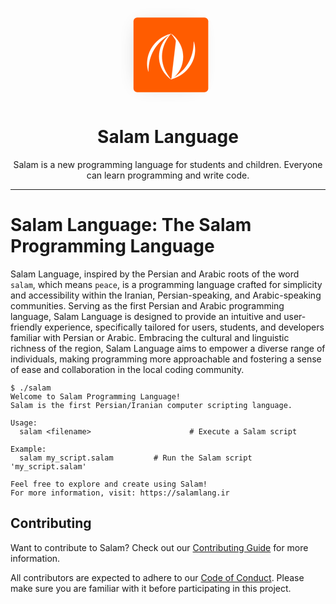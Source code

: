 <div align="center">

<p>
    <a href="https://onelang.org/">
        <svg width="150" height="150" viewBox="0 0 425 425" fill="none" xmlns="http://www.w3.org/2000/svg">
<g filter="url(#filter0_d_392_507)">
<rect x="56" y="43" width="339" height="339" rx="17" fill="#FF5C00"/>
</g>
<path d="M329.103 152.673C329.184 187.087 321.751 221.667 303.176 251.593L303.175 251.596C287.385 277.735 263.837 299.319 236.81 315.668L236.809 315.669C232.856 318.084 228.811 320.405 224.673 322.684C224.564 322.744 224.516 322.874 224.559 322.99C224.602 323.106 224.724 323.173 224.846 323.147C243.656 319.11 261.462 310.728 277.043 299.6C284.776 294.129 292.136 287.551 298.542 280.743L298.543 280.742C312.729 265.507 323.276 247.404 329.406 228.106L329.407 228.103C336.812 203.614 337.752 177.022 329.599 152.617C329.579 152.5 329.476 152.41 329.353 152.411C329.215 152.411 329.103 152.523 329.103 152.661V152.661L329.103 152.673Z" fill="white" stroke="white" stroke-width="0.5" stroke-linejoin="round"/>
<path d="M228.008 323.37C228.008 323.311 228.029 323.254 228.067 323.209C273.619 269.51 281.851 201.836 244.534 141.623L244.533 141.621C239.573 133.494 233.988 125.655 227.695 118.154C227.615 118.058 227.617 117.918 227.701 117.826C227.784 117.733 227.923 117.716 228.026 117.786C236.285 123.378 243.524 130.321 250.012 137.81L228.008 323.37ZM228.008 323.37V323.379C228.008 323.472 228.06 323.558 228.144 323.601M228.008 323.37L228.144 323.601M228.144 323.601C228.227 323.644 228.327 323.636 228.403 323.582M228.144 323.601L228.403 323.582M228.403 323.582C289.48 279.917 298.738 194 250.013 137.81L228.403 323.582Z" fill="white" stroke="white" stroke-width="0.5" stroke-linejoin="round"/>
<path d="M123.478 288.236C123.515 288.354 123.633 288.426 123.755 288.406C123.876 288.387 123.966 288.282 123.966 288.159C123.885 253.738 131.071 219.151 149.029 189.228L149.03 189.225C164.294 163.084 187.056 141.499 213.182 125.151L213.183 125.15C217.003 122.735 220.913 120.414 224.914 118.135C225.021 118.073 225.068 117.943 225.023 117.828C224.979 117.712 224.856 117.647 224.736 117.673C206.55 121.711 189.336 130.095 174.274 141.223C166.798 146.695 159.683 153.274 153.49 160.083L153.489 160.084C139.776 175.319 129.581 193.423 123.655 212.721L123.654 212.724C116.495 237.223 115.588 263.825 123.478 288.236Z" fill="white" stroke="white" stroke-width="0.5" stroke-linejoin="round"/>
<path d="M225.193 117.611C225.275 117.515 225.272 117.373 225.186 117.28C225.101 117.188 224.96 117.173 224.857 117.246C163.781 160.911 154.523 246.828 203.248 303.01C209.737 310.499 216.975 317.442 225.234 323.034C225.337 323.104 225.476 323.087 225.56 322.994C225.643 322.902 225.646 322.762 225.566 322.666C219.272 315.165 213.688 307.326 208.727 299.199L208.726 299.197C171.41 238.985 179.642 171.31 225.193 117.611Z" fill="white" stroke="white" stroke-width="0.5" stroke-linejoin="round"/>
<defs>
<filter id="filter0_d_392_507" x="0.300003" y="0.300003" width="424.4" height="424.4" filterUnits="userSpaceOnUse" color-interpolation-filters="sRGB">
<feFlood flood-opacity="0" result="BackgroundImageFix"/>
<feColorMatrix in="SourceAlpha" type="matrix" values="0 0 0 0 0 0 0 0 0 0 0 0 0 0 0 0 0 0 127 0" result="hardAlpha"/>
<feMorphology radius="45" operator="erode" in="SourceAlpha" result="effect1_dropShadow_392_507"/>
<feOffset dx="-13"/>
<feGaussianBlur stdDeviation="43.85"/>
<feComposite in2="hardAlpha" operator="out"/>
<feColorMatrix type="matrix" values="0 0 0 0 0 0 0 0 0 0 0 0 0 0 0 0 0 0 0.25 0"/>
<feBlend mode="normal" in2="BackgroundImageFix" result="effect1_dropShadow_392_507"/>
<feBlend mode="normal" in="SourceGraphic" in2="effect1_dropShadow_392_507" result="shape"/>
</filter>
</defs>
</svg>
<!--         <img width="150" src="https://github.com/SalamLang/Salam/blob/main/logo.png?raw=true" alt="The Salam Programming Language - زبان برنامه نویسی سلام"> -->
    </a>
</p>

# Salam Language

Salam is a new programming language for students and children. Everyone can learn programming and write code.

</div>

---------

# Salam Language: The Salam Programming Language

Salam Language, inspired by the Persian and Arabic roots of the word `salam`, which means `peace`, is a programming language crafted for simplicity and accessibility within the Iranian, Persian-speaking, and Arabic-speaking communities. Serving as the first Persian and Arabic programming language, Salam Language is designed to provide an intuitive and user-friendly experience, specifically tailored for users, students, and developers familiar with Persian or Arabic. Embracing the cultural and linguistic richness of the region, Salam Language aims to empower a diverse range of individuals, making programming more approachable and fostering a sense of ease and collaboration in the local coding community.

```
$ ./salam
Welcome to Salam Programming Language!
Salam is the first Persian/Iranian computer scripting language.

Usage:
  salam <filename>                      # Execute a Salam script

Example:
  salam my_script.salam         # Run the Salam script 'my_script.salam'

Feel free to explore and create using Salam!
For more information, visit: https://salamlang.ir
```

## Contributing

Want to contribute to Salam? Check out our [Contributing Guide](CONTRIBUTING.md) for more information.

All contributors are expected to adhere to our [Code of Conduct](CODE_OF_CONDUCT.md). Please make sure you are familiar with it before participating in this project.
